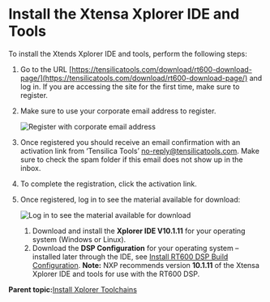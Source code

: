 # Install the Xtensa Xplorer IDE and Tools

To install the Xtends Xplorer IDE and tools, perform the following steps:

1.  Go to the URL [https://tensilicatools.com/download/rt600-download-page/](https://tensilicatools.com/download/rt600-download-page/) and log in. If you are accessing the site for the first time, make sure to register.

2.  Make sure to use your corporate email address to register.

    ![](../images/image1.png "Register
    								with corporate email address")

3.  Once registered you should receive an email confirmation with an activation link from ‘Tensilica Tools’ [no-reply@tensilicatools.com](mailto:no-reply@tensilicatools.com). Make sure to check the spam folder if this email does not show up in the inbox.

4.  To complete the registration, click the activation link.

5.  Once registered, log in to see the material available for download:

    ![](../images/image2.png "Log in to
    								see the material available for download")

    1.  Download and install the **Xplorer IDE V10.1.11** for your operating system \(Windows or Linux\).
    2.  Download the **DSP Configuration** for your operating system – installed later through the IDE, see [Install RT600 DSP Build Configuration](install_rt600_dsp_build_configuration.md).
    **Note:** NXP recommends version **10.1.11** of the Xtensa Xplorer IDE and tools for use with the RT600 DSP.


**Parent topic:**[Install Xplorer Toolchains](../topics/install_xplorer_toolchains.md)

